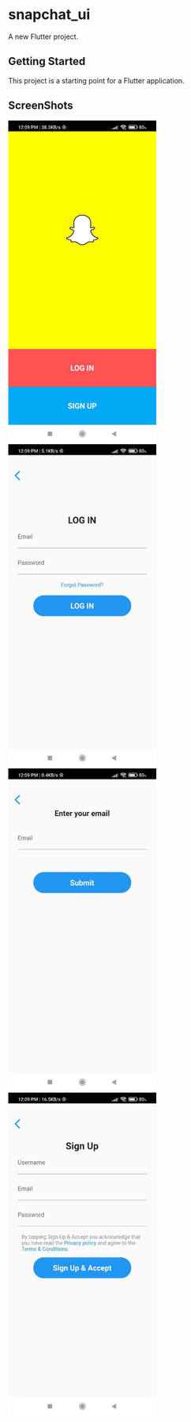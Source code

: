 # snapchat_ui

A new Flutter project.

## Getting Started

This project is a starting point for a Flutter application.

## ScreenShots

<img src="image/snapsplash.jpg" width="300"><img src="image/snlogin.jpg" width="300"><img src="image/snpassword.jpg" width="300"><img src="image/snregister.jpg" width="300">


